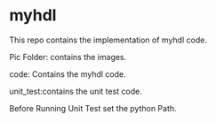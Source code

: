 # myhdl
This repo contains the implementation of myhdl code.

Pic Folder: contains the images.

code: Contains the myhdl code.

unit_test:contains the unit test code.

Before Running Unit Test set the python Path.
